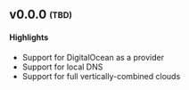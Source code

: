 ## v0.0.0 <sub><sup>(TBD)</sup></sub>

#### Highlights

* Support for DigitalOcean as a provider
* Support for local DNS
* Support for full vertically-combined clouds
